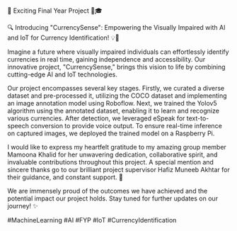 📢 Exciting Final Year Project 🚀🎓


🔍 Introducing "CurrencySense": Empowering the Visually Impaired with AI and IoT for Currency Identification! 💡💸

Imagine a future where visually impaired individuals can effortlessly identify currencies in real time, gaining independence and accessibility. Our innovative project, "CurrencySense," brings this vision to life by combining cutting-edge AI and IoT technologies.



Our project encompasses several key stages. Firstly, we curated a diverse dataset and pre-processed it, utilizing the COCO dataset and implementing an image annotation model using Roboflow. Next, we trained the Yolov5 algorithm using the annotated dataset, enabling it to learn and recognize various currencies. After detection, we leveraged eSpeak for text-to-speech conversion to provide voice output. To ensure real-time inference on captured images, we deployed the trained model on a Raspberry Pi.


I would like to express my heartfelt gratitude to my amazing group member Mamoona Khalid for her unwavering dedication, collaborative spirit, and invaluable contributions throughout this project. A special mention and sincere thanks go to our brilliant project supervisor Hafiz Muneeb Akhtar for their guidance, and constant support. 🙌

We are immensely proud of the outcomes we have achieved and the potential impact our project holds. Stay tuned for further updates on our journey! ✨



#MachineLearning #AI #FYP #IoT #CurrencyIdentification
